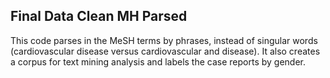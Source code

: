 ## Final Data Clean MH Parsed
This code parses in the MeSH terms by phrases, instead of singular words (cardiovascular disease versus cardiovascular and disease). It also creates a corpus for text mining analysis and labels the case reports by gender.

